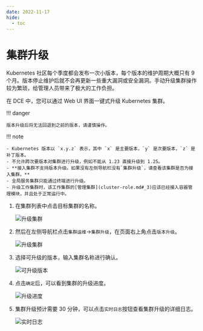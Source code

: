 ```yaml
---
date: 2022-11-17
hide:
  - toc
---
```


# 集群升级

Kubernetes 社区每个季度都会发布一次小版本，每个版本的维护周期大概只有 9 个月。版本停止维护后就不会再更新一些重大漏洞或安全漏洞。手动升级集群操作较为繁琐，给管理人员带来了极大的工作负担。

在 DCE 中，您可以通过 Web UI 界面一键式升级 Kubernetes 集群。

!!! danger

    版本升级后将无法回退到之前的版本，请谨慎操作。

!!! note

    - Kubernetes 版本以 `x.y.z` 表示，其中 `x` 是主要版本，`y` 是次要版本，`z` 是补丁版本。
    - 不允许跨次要版本对集群进行升级，例如不能从 1.23 直接升级到 1.25。
    - **接入集群不支持版本升级。如果没有左侧导航栏没有`集群升级`，请查看该集群是否为接入集群。**
    - 全局服务集群只能通过终端进行升级。
    - 升级工作集群时，该工作集群的[管理集群](cluster-role.md#_3)应该已经接入容器管理模块，并且处于正常运行中。

1. 在集群列表中点击目标集群的名称。

    ![升级集群](https://docs.daocloud.io/daocloud-docs-images/docs/kpanda/images/upgradeclsuter00.png)

2. 然后在左侧导航栏点击`集群运维`->`集群升级`，在页面右上角点击`版本升级`。

    ![升级集群](https://docs.daocloud.io/daocloud-docs-images/docs/kpanda/images/upgradecluster01.png)

3. 选择可升级的版本，输入集群名称进行确认。

      ![可升级版本](https://docs.daocloud.io/daocloud-docs-images/docs/kpanda/images/upgradecluster02.png)

4. 点击`确定`后，可以看到集群的升级进度。

      ![升级进度](https://docs.daocloud.io/daocloud-docs-images/docs/kpanda/images/upgradecluster03.png)

5. 集群升级预计需要 30 分钟，可以点击`实时日志`按钮查看集群升级的详细日志。

    ![实时日志](https://docs.daocloud.io/daocloud-docs-images/docs/kpanda/images/createcluster07.png)

